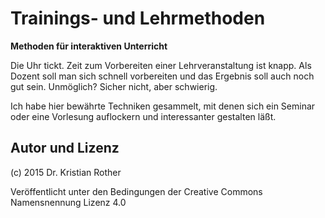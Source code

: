 
# Trainings- und Lehrmethoden

**Methoden für interaktiven Unterricht**

Die Uhr tickt. Zeit zum Vorbereiten einer Lehrveranstaltung ist knapp. Als Dozent soll man sich schnell vorbereiten und das Ergebnis soll auch noch gut sein. Unmöglich? Sicher nicht, aber schwierig. 

Ich habe hier bewährte Techniken gesammelt, mit denen sich ein Seminar oder eine Vorlesung auflockern und interessanter gestalten läßt. 

## Autor und Lizenz

(c) 2015 Dr. Kristian Rother

Veröffentlicht unter den Bedingungen der Creative Commons Namensnennung Lizenz 4.0
